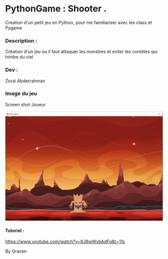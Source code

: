 # PythonGame : Shooter .

Creation d'un petit jeu en Python, pour me familiariser avec les class et Pygame


### Description :

Création d'un jeu ou il faut attaquer les monstres et eviter les comêtes qui tombe du ciel



###  Dev :

Zorai Abderrahman


### Image du jeu 


Screen shot Joueur

![image](https://github.com/Abderzorai/PythonGame/blob/main/screenshot.png)



#### Tutoriel :

https://www.youtube.com/watch?v=8J8wWxbAdFg&t=11s

By Graven
